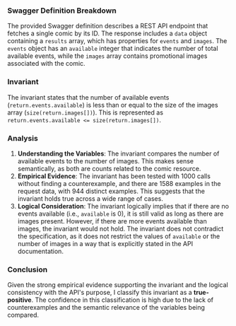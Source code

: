### Swagger Definition Breakdown
The provided Swagger definition describes a REST API endpoint that fetches a single comic by its ID. The response includes a `data` object containing a `results` array, which has properties for `events` and `images`. The `events` object has an `available` integer that indicates the number of total available events, while the `images` array contains promotional images associated with the comic.

### Invariant
The invariant states that the number of available events (`return.events.available`) is less than or equal to the size of the images array (`size(return.images[])`). This is represented as `return.events.available <= size(return.images[])`.

### Analysis
1. **Understanding the Variables**: The invariant compares the number of available events to the number of images. This makes sense semantically, as both are counts related to the comic resource.
2. **Empirical Evidence**: The invariant has been tested with 1000 calls without finding a counterexample, and there are 1588 examples in the request data, with 944 distinct examples. This suggests that the invariant holds true across a wide range of cases.
3. **Logical Consideration**: The invariant logically implies that if there are no events available (i.e., `available` is 0), it is still valid as long as there are images present. However, if there are more events available than images, the invariant would not hold. The invariant does not contradict the specification, as it does not restrict the values of `available` or the number of images in a way that is explicitly stated in the API documentation.

### Conclusion
Given the strong empirical evidence supporting the invariant and the logical consistency with the API's purpose, I classify this invariant as a **true-positive**. The confidence in this classification is high due to the lack of counterexamples and the semantic relevance of the variables being compared.
